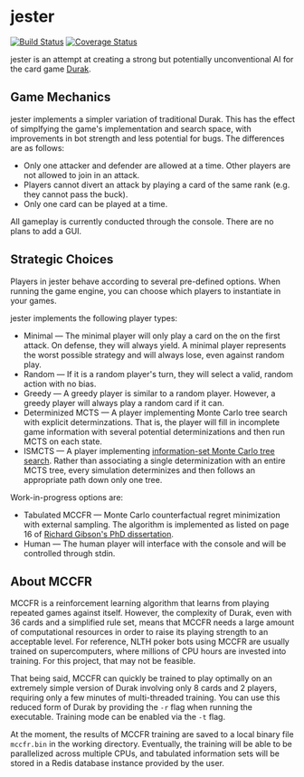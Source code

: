 # jester

[![Build Status](https://travis-ci.com/dmhacker/jester.svg?branch=master)](https://travis-ci.com/dmhacker/jester)
[![Coverage Status](https://coveralls.io/repos/github/dmhacker/jester/badge.svg?branch=master)](https://coveralls.io/github/dmhacker/jester?branch=master)

jester is an attempt at creating a strong but 
potentially unconventional AI for the card game [Durak](https://en.wikipedia.org/wiki/Durak).

## Game Mechanics

jester implements a simpler variation of traditional Durak. 
This has the effect of simplfying the game's implementation and 
search space, with improvements in bot strength and less potential for bugs. 
The differences are as follows:

* Only one attacker and defender are allowed at a time. Other
players are not allowed to join in an attack.
* Players cannot divert an attack by playing a card of the same 
rank (e.g. they cannot pass the buck).
* Only one card can be played at a time. 

All gameplay is currently conducted through the console. 
There are no plans to add a GUI.

## Strategic Choices

Players in jester behave according to several pre-defined options.
When running the game engine, you can choose which players to 
instantiate in your games.

jester implements the following player types:

* Minimal — The minimal player will only play a card on the
on the first attack. On defense, they will always yield. 
A minimal player represents the worst possible
strategy and will always lose, even against random play.
* Random — If it is a random player's turn, they will select
a valid, random action with no bias.
* Greedy — A greedy player is similar to a random player.
However, a greedy player will always play a random card if it can. 
* Determinized MCTS — A player implementing Monte Carlo tree
search with explicit determinzations. That is, the player will
fill in incomplete game information with several potential 
determinizations and then run MCTS on each state.
* ISMCTS — A player implementing 
[information-set Monte Carlo tree search](http://eprints.whiterose.ac.uk/75048/1/CowlingPowleyWhitehouse2012.pdf). 
Rather than associating a single determinization with an entire MCTS tree,
every simulation determinizes and then follows an appropriate path down
only one tree.

Work-in-progress options are:

* Tabulated MCCFR — Monte Carlo counterfactual regret minimization 
with external sampling. The algorithm is implemented as listed on page 16
of [Richard Gibson's PhD dissertation](http://poker.cs.ualberta.ca/publications/gibson.phd.pdf). 
* Human — The human player will interface with the console and
will be controlled through stdin.

## About MCCFR

MCCFR is a reinforcement learning algorithm that learns from playing 
repeated games against itself. However, the complexity of Durak,
even with 36 cards and a simplified rule set, means that MCCFR needs 
a large amount of computational resources in order to raise its
playing strength to an acceptable level. For reference, NLTH poker bots
using MCCFR are usually trained on supercomputers, where millions of CPU
hours are invested into training. For this project, that may not be feasible.

That being said, MCCFR can quickly be trained to play optimally on an extremely 
simple version of Durak involving only 8 cards and 2 players, requiring only 
a few minutes of multi-threaded training. You can use this reduced form 
of Durak by providing the `-r` flag when running the executable. Training
mode can be enabled via the `-t` flag.

At the moment, the results of MCCFR training are saved to a local binary file 
`mccfr.bin` in the working directory. Eventually, the training will be able to
be parallelized across multiple CPUs, and tabulated information sets will be
stored in a Redis database instance provided by the user. 
